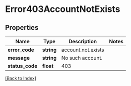 # Error403AccountNotExists

## Properties

Name | Type | Description | Notes
------------ | ------------- | ------------- | -------------
**error_code** | **string** | account.not.exists |
**message** | **string** | No such account. |
**status_code** | **float** | 403 |

[[Back to Index]](../index.md)
